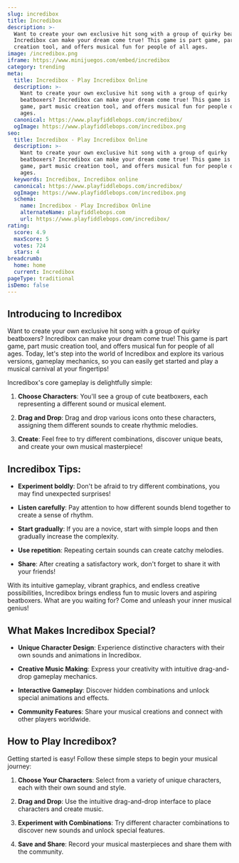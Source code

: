 ```yaml
---
slug: incredibox
title: Incredibox
description: >-
  Want to create your own exclusive hit song with a group of quirky beatboxers?
  Incredibox can make your dream come true! This game is part game, part music
  creation tool, and offers musical fun for people of all ages.
image: /incredibox.png
iframe: https://www.minijuegos.com/embed/incredibox
category: trending
meta:
  title: Incredibox - Play Incredibox Online
  description: >-
    Want to create your own exclusive hit song with a group of quirky
    beatboxers? Incredibox can make your dream come true! This game is part
    game, part music creation tool, and offers musical fun for people of all
    ages.
  canonical: https://www.playfiddlebops.com/incredibox/
  ogImage: https://www.playfiddlebops.com/incredibox.png
seo:
  title: Incredibox - Play Incredibox Online
  description: >-
    Want to create your own exclusive hit song with a group of quirky
    beatboxers? Incredibox can make your dream come true! This game is part
    game, part music creation tool, and offers musical fun for people of all
    ages.
  keywords: Incredibox, Incredibox online
  canonical: https://www.playfiddlebops.com/incredibox/
  ogImage: https://www.playfiddlebops.com/incredibox.png
  schema:
    name: Incredibox - Play Incredibox Online
    alternateName: playfiddlebops.com
    url: https://www.playfiddlebops.com/incredibox/
rating:
  score: 4.9
  maxScore: 5
  votes: 724
  stars: 4
breadcrumb:
  home: home
  current: Incredibox
pageType: traditional
isDemo: false
---
```


## Introducing to Incredibox

Want to create your own exclusive hit song with a group of quirky beatboxers? Incredibox can make your dream come true! This game is part game, part music creation tool, and offers musical fun for people of all ages. Today, let's step into the world of Incredibox and explore its various versions, gameplay mechanics, so you can easily get started and play a musical carnival at your fingertips!

Incredibox's core gameplay is delightfully simple:

1. **Choose Characters**: You'll see a group of cute beatboxers, each representing a different sound or musical element.

1. **Drag and Drop**: Drag and drop various icons onto these characters, assigning them different sounds to create rhythmic melodies.

1. **Create**: Feel free to try different combinations, discover unique beats, and create your own musical masterpiece!

## Incredibox Tips:

- **Experiment boldly**: Don't be afraid to try different combinations, you may find unexpected surprises!

- **Listen carefully**: Pay attention to how different sounds blend together to create a sense of rhythm.

- **Start gradually**: If you are a novice, start with simple loops and then gradually increase the complexity.

- **Use repetition**: Repeating certain sounds can create catchy melodies.

- **Share**: After creating a satisfactory work, don't forget to share it with your friends!

With its intuitive gameplay, vibrant graphics, and endless creative possibilities, Incredibox brings endless fun to music lovers and aspiring beatboxers. What are you waiting for? Come and unleash your inner musical genius!

## What Makes Incredibox Special?

- **Unique Character Design**: Experience distinctive characters with their own sounds and animations in Incredibox.

- **Creative Music Making**: Express your creativity with intuitive drag-and-drop gameplay mechanics.

- **Interactive Gameplay**: Discover hidden combinations and unlock special animations and effects.

- **Community Features**: Share your musical creations and connect with other players worldwide.

## How to Play Incredibox?

Getting started is easy! Follow these simple steps to begin your musical journey:

1. **Choose Your Characters**: Select from a variety of unique characters, each with their own sound and style.

1. **Drag and Drop**: Use the intuitive drag-and-drop interface to place characters and create music.

1. **Experiment with Combinations**: Try different character combinations to discover new sounds and unlock special features.

1. **Save and Share**: Record your musical masterpieces and share them with the community.
